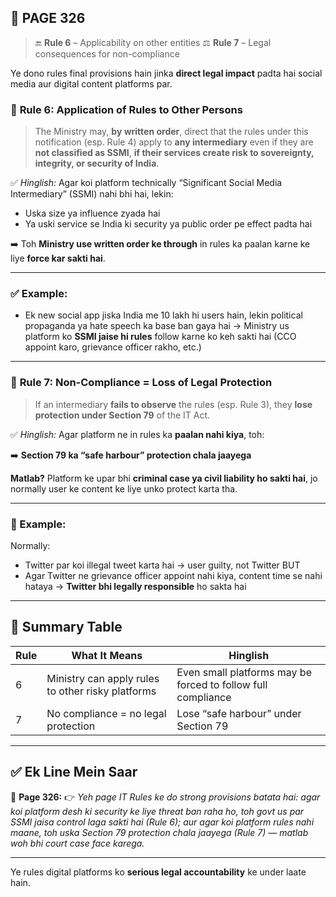 ## 📄 **PAGE 326**

> 🔚 **Rule 6** – Applicability on other entities
> ⚖️ **Rule 7** – Legal consequences for non-compliance

Ye dono rules final provisions hain jinka **direct legal impact** padta hai social media aur digital content platforms par.

### 📘 **Rule 6: Application of Rules to Other Persons**

> The Ministry may, **by written order**, direct that the rules under this notification (esp. Rule 4) apply to **any intermediary** even if they are **not classified as SSMI**, **if their services create risk to sovereignty, integrity, or security of India**.

✅ *Hinglish:*
Agar koi platform technically “Significant Social Media Intermediary” (SSMI) nahi bhi hai, lekin:

* Uska size ya influence zyada hai
* Ya uski service se India ki security ya public order pe effect padta hai

➡️ Toh **Ministry use written order ke through** in rules ka paalan karne ke liye **force kar sakti hai**.

---

### ✅ Example:

* Ek new social app jiska India me 10 lakh hi users hain, lekin political propaganda ya hate speech ka base ban gaya hai
  → Ministry us platform ko **SSMI jaise hi rules** follow karne ko keh sakti hai (CCO appoint karo, grievance officer rakho, etc.)

---

### 📘 **Rule 7: Non-Compliance = Loss of Legal Protection**

> If an intermediary **fails to observe** the rules (esp. Rule 3), they **lose protection under Section 79** of the IT Act.

✅ *Hinglish:*
Agar platform ne in rules ka **paalan nahi kiya**, toh:

➡️ **Section 79 ka “safe harbour” protection chala jaayega**

**Matlab?**
Platform ke upar bhi **criminal case ya civil liability ho sakti hai**, jo normally user ke content ke liye unko protect karta tha.

---

### 📌 Example:

Normally:

* Twitter par koi illegal tweet karta hai → user guilty, not Twitter
  BUT
* Agar Twitter ne grievance officer appoint nahi kiya, content time se nahi hataya
  → **Twitter bhi legally responsible** ho sakta hai

---

## 🧩 Summary Table

| Rule | What It Means                                     | Hinglish                                                     |
| ---- | ------------------------------------------------- | ------------------------------------------------------------ |
| 6    | Ministry can apply rules to other risky platforms | Even small platforms may be forced to follow full compliance |
| 7    | No compliance = no legal protection               | Lose “safe harbour” under Section 79                         |

---

## ✅ **Ek Line Mein Saar**

📌 **Page 326:**
👉 *Yeh page IT Rules ke do strong provisions batata hai: agar koi platform desh ki security ke liye threat ban raha ho, toh govt us par SSMI jaisa control laga sakti hai (Rule 6); aur agar koi platform rules nahi maane, toh uska Section 79 protection chala jaayega (Rule 7) — matlab woh bhi court case face karega.*

---

Ye rules digital platforms ko **serious legal accountability** ke under laate hain.
